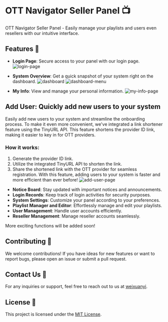 # OTT Navigator Seller Panel 📺

OTT Navigator Seller Panel - Easily manage your playlists and users even resellers with our intuitive interface.

## Features 🚀
- **Login Page**: Secure access to your panel with our login page.
  ![login-page](https://github.com/devrtex/ott-seller-panel/assets/106234691/61a4811e-0e20-4da8-b6fa-8674463c2c31)
  
- **System Overview**: Get a quick snapshot of your system right on the dashboard.
  ![dashboard](https://github.com/devrtex/ott-seller-panel/assets/106234691/79e821df-a458-4c14-8b2b-84119bfe7dc0)
![dashboard-menu](https://github.com/devrtex/ott-seller-panel/assets/106234691/84778012-25d1-4d10-80aa-176a7c0fd7a8)

- **My Info**: View and manage your personal information.
  ![my-info-page](https://github.com/devrtex/ott-seller-panel/assets/106234691/c1c674a7-46fb-4a91-9fe1-8fa762e0a681)
  
## Add User: Quickly add new users to your system
Easily add new users to your system and streamline the onboarding process. To make it even more convenient, we've integrated a link shortener feature using the TinyURL API. This feature shortens the provider ID link, making it easier to key in for OTT providers.
### How it works:
1. Generate the provider ID link.
2. Utilize the integrated TinyURL API to shorten the link.
3. Share the shortened link with the OTT provider for seamless registration.
With this feature, adding users to your system is faster and more efficient than ever before!
![add-user-page](https://github.com/devrtex/ott-seller-panel/assets/106234691/3dd8964c-7798-4213-996b-7afa366903b4)

- **Notice Board**: Stay updated with important notices and announcements.
- **Login Records**: Keep track of login activities for security purposes.
- **System Settings**: Customize your panel according to your preferences.
- **Playlist Manager and Editor**: Effortlessly manage and edit your playlists.
- **User Management**: Handle user accounts efficiently.
- **Reseller Management**: Manage reseller accounts seamlessly.

More exciting functions will be added soon!

## Contributing 🤝

We welcome contributions! If you have ideas for new features or want to report bugs, please open an issue or submit a pull request.

## Contact Us 📧

For any inquiries or support, feel free to reach out to us at [weixuanyi](https://t.me/weixuanyi).

## License 📜

This project is licensed under the [MIT License](LICENSE).
